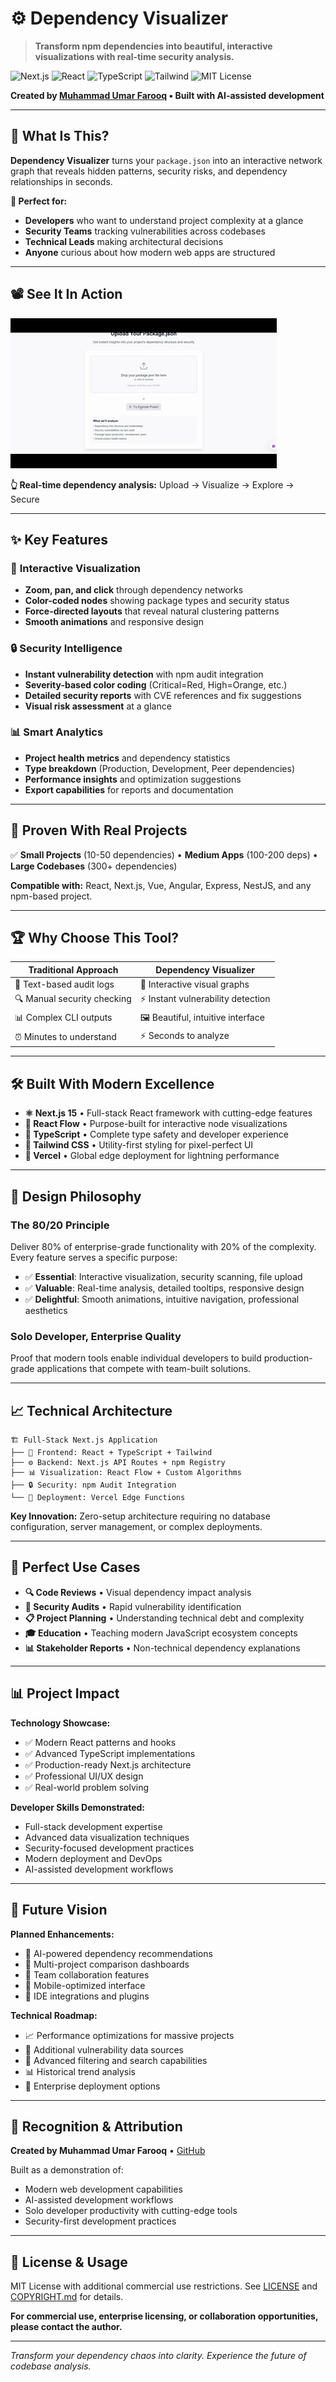# ⚙️ Dependency Visualizer

> **Transform npm dependencies into beautiful, interactive visualizations with real-time security analysis.**

![Next.js](https://img.shields.io/badge/Next.js-15-black?style=for-the-badge&logo=next.js)
![React](https://img.shields.io/badge/React-19-blue?style=for-the-badge&logo=react)
![TypeScript](https://img.shields.io/badge/TypeScript-5-blue?style=for-the-badge&logo=typescript)
![Tailwind](https://img.shields.io/badge/Tailwind-CSS-38B2AC?style=for-the-badge&logo=tailwind-css)
![MIT License](https://img.shields.io/badge/License-MIT-green.svg?style=for-the-badge)

**Created by [Muhammad Umar Farooq](https://github.com/farooqintheloop) • Built with AI-assisted development**

---

## 🎯 **What Is This?**

**Dependency Visualizer** turns your `package.json` into an interactive network graph that reveals hidden patterns, security risks, and dependency relationships in seconds.

**🚀 Perfect for:**
- **Developers** who want to understand project complexity at a glance
- **Security Teams** tracking vulnerabilities across codebases  
- **Technical Leads** making architectural decisions
- **Anyone** curious about how modern web apps are structured

---

## 📽️ **See It In Action**

![Demo](./demo/Demo.gif)

**👆 Real-time dependency analysis:** Upload → Visualize → Explore → Secure

---

## ✨ **Key Features**

### 🎨 **Interactive Visualization**
- **Zoom, pan, and click** through dependency networks
- **Color-coded nodes** showing package types and security status  
- **Force-directed layouts** that reveal natural clustering patterns
- **Smooth animations** and responsive design

### 🔒 **Security Intelligence** 
- **Instant vulnerability detection** with npm audit integration
- **Severity-based color coding** (Critical=Red, High=Orange, etc.)
- **Detailed security reports** with CVE references and fix suggestions
- **Visual risk assessment** at a glance

### 📊 **Smart Analytics**
- **Project health metrics** and dependency statistics
- **Type breakdown** (Production, Development, Peer dependencies)
- **Performance insights** and optimization suggestions
- **Export capabilities** for reports and documentation

---

## 🧪 **Proven With Real Projects**

✅ **Small Projects** (10-50 dependencies) • **Medium Apps** (100-200 deps) • **Large Codebases** (300+ dependencies)

**Compatible with:** React, Next.js, Vue, Angular, Express, NestJS, and any npm-based project.

---

## 🏆 **Why Choose This Tool?**

| Traditional Approach | Dependency Visualizer |
|---------------------|---------------------|
| 📄 Text-based audit logs | 🎨 Interactive visual graphs |
| 🔍 Manual security checking | ⚡ Instant vulnerability detection |
| 📊 Complex CLI outputs | 🖼️ Beautiful, intuitive interface |
| ⏰ Minutes to understand | ⚡ Seconds to analyze |

---

## 🛠️ **Built With Modern Excellence**

- **⚛️ Next.js 15** • Full-stack React framework with cutting-edge features
- **🎯 React Flow** • Purpose-built for interactive node visualizations  
- **🔐 TypeScript** • Complete type safety and developer experience
- **💎 Tailwind CSS** • Utility-first styling for pixel-perfect UI
- **🚀 Vercel** • Global edge deployment for lightning performance

---

## 🎨 **Design Philosophy**

### **The 80/20 Principle**
Deliver 80% of enterprise-grade functionality with 20% of the complexity. Every feature serves a specific purpose:

- ✅ **Essential**: Interactive visualization, security scanning, file upload
- ✅ **Valuable**: Real-time analysis, detailed tooltips, responsive design  
- ✅ **Delightful**: Smooth animations, intuitive navigation, professional aesthetics

### **Solo Developer, Enterprise Quality**
Proof that modern tools enable individual developers to build production-grade applications that compete with team-built solutions.

---

## 📈 **Technical Architecture**

```
🏗️ Full-Stack Next.js Application
├── 🎨 Frontend: React + TypeScript + Tailwind
├── ⚙️ Backend: Next.js API Routes + npm Registry
├── 📊 Visualization: React Flow + Custom Algorithms  
├── 🔒 Security: npm Audit Integration
└── 🚀 Deployment: Vercel Edge Functions
```

**Key Innovation:** Zero-setup architecture requiring no database configuration, server management, or complex deployments.

---

## 🎯 **Perfect Use Cases**

- **🔍 Code Reviews** • Visual dependency impact analysis
- **🚨 Security Audits** • Rapid vulnerability identification  
- **📋 Project Planning** • Understanding technical debt and complexity
- **🎓 Education** • Teaching modern JavaScript ecosystem concepts
- **📊 Stakeholder Reports** • Non-technical dependency explanations

---

## 📊 **Project Impact**

**Technology Showcase:**
- ✅ Modern React patterns and hooks
- ✅ Advanced TypeScript implementations  
- ✅ Production-ready Next.js architecture
- ✅ Professional UI/UX design
- ✅ Real-world problem solving

**Developer Skills Demonstrated:**
- Full-stack development expertise
- Advanced data visualization techniques
- Security-focused development practices
- Modern deployment and DevOps
- AI-assisted development workflows

---

## 🔮 **Future Vision**

**Planned Enhancements:**
- 🤖 AI-powered dependency recommendations
- 🔄 Multi-project comparison dashboards  
- 👥 Team collaboration features
- 📱 Mobile-optimized interface
- 🔌 IDE integrations and plugins

**Technical Roadmap:**
- 📈 Performance optimizations for massive projects
- 🔗 Additional vulnerability data sources
- 🎯 Advanced filtering and search capabilities
- 📊 Historical trend analysis
- 🚀 Enterprise deployment options

---

## 🏅 **Recognition & Attribution**

**Created by Muhammad Umar Farooq** • [GitHub](https://github.com/farooqintheloop)

Built as a demonstration of:
- Modern web development capabilities
- AI-assisted development workflows  
- Solo developer productivity with cutting-edge tools
- Security-first development practices

---

## 📄 **License & Usage**

MIT License with additional commercial use restrictions. See [LICENSE](./LICENSE) and [COPYRIGHT.md](./COPYRIGHT.md) for details.

**For commercial use, enterprise licensing, or collaboration opportunities, please contact the author.**

---

*Transform your dependency chaos into clarity. Experience the future of codebase analysis.*
